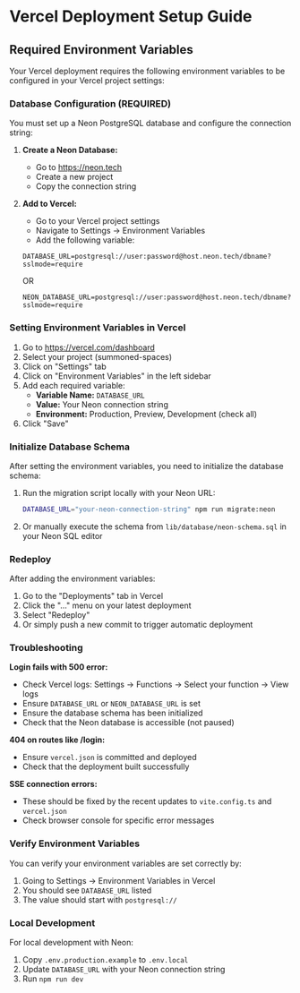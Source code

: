 # Vercel Deployment Setup Guide

## Required Environment Variables

Your Vercel deployment requires the following environment variables to be configured in your Vercel project settings:

### Database Configuration (REQUIRED)

You must set up a Neon PostgreSQL database and configure the connection string:

1. **Create a Neon Database:**
   - Go to https://neon.tech
   - Create a new project
   - Copy the connection string

2. **Add to Vercel:**
   - Go to your Vercel project settings
   - Navigate to Settings → Environment Variables
   - Add the following variable:

   ```
   DATABASE_URL=postgresql://user:password@host.neon.tech/dbname?sslmode=require
   ```
   
   OR
   
   ```
   NEON_DATABASE_URL=postgresql://user:password@host.neon.tech/dbname?sslmode=require
   ```

### Setting Environment Variables in Vercel

1. Go to https://vercel.com/dashboard
2. Select your project (summoned-spaces)
3. Click on "Settings" tab
4. Click on "Environment Variables" in the left sidebar
5. Add each required variable:
   - **Variable Name:** `DATABASE_URL`
   - **Value:** Your Neon connection string
   - **Environment:** Production, Preview, Development (check all)
6. Click "Save"

### Initialize Database Schema

After setting the environment variables, you need to initialize the database schema:

1. Run the migration script locally with your Neon URL:
   ```bash
   DATABASE_URL="your-neon-connection-string" npm run migrate:neon
   ```

2. Or manually execute the schema from `lib/database/neon-schema.sql` in your Neon SQL editor

### Redeploy

After adding the environment variables:

1. Go to the "Deployments" tab in Vercel
2. Click the "..." menu on your latest deployment
3. Select "Redeploy"
4. Or simply push a new commit to trigger automatic deployment

### Troubleshooting

**Login fails with 500 error:**
- Check Vercel logs: Settings → Functions → Select your function → View logs
- Ensure `DATABASE_URL` or `NEON_DATABASE_URL` is set
- Ensure the database schema has been initialized
- Check that the Neon database is accessible (not paused)

**404 on routes like /login:**
- Ensure `vercel.json` is committed and deployed
- Check that the deployment built successfully

**SSE connection errors:**
- These should be fixed by the recent updates to `vite.config.ts` and `vercel.json`
- Check browser console for specific error messages

### Verify Environment Variables

You can verify your environment variables are set correctly by:

1. Going to Settings → Environment Variables in Vercel
2. You should see `DATABASE_URL` listed
3. The value should start with `postgresql://`

### Local Development

For local development with Neon:

1. Copy `.env.production.example` to `.env.local`
2. Update `DATABASE_URL` with your Neon connection string
3. Run `npm run dev`